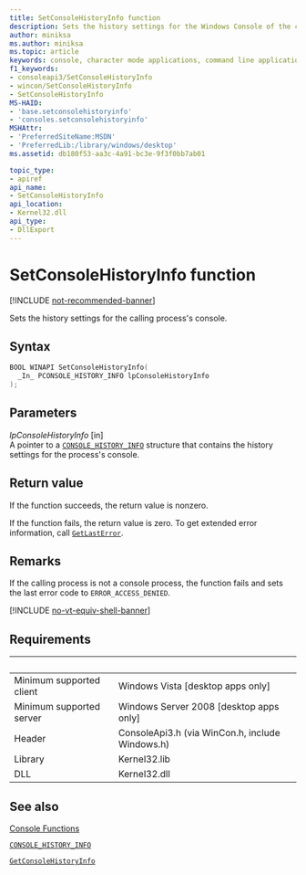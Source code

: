 ```yaml
---
title: SetConsoleHistoryInfo function
description: Sets the history settings for the Windows Console of the calling process.
author: miniksa
ms.author: miniksa
ms.topic: article
keywords: console, character mode applications, command line applications, terminal applications, console api
f1_keywords:
- consoleapi3/SetConsoleHistoryInfo
- wincon/SetConsoleHistoryInfo
- SetConsoleHistoryInfo
MS-HAID:
- 'base.setconsolehistoryinfo'
- 'consoles.setconsolehistoryinfo'
MSHAttr:
- 'PreferredSiteName:MSDN'
- 'PreferredLib:/library/windows/desktop'
ms.assetid: db180f53-aa3c-4a91-bc3e-9f3f0bb7ab01

topic_type:
- apiref
api_name:
- SetConsoleHistoryInfo
api_location:
- Kernel32.dll
api_type:
- DllExport
---
```


# SetConsoleHistoryInfo function

[!INCLUDE [not-recommended-banner](./includes/not-recommended-banner.md)]

Sets the history settings for the calling process's console.

## Syntax

```C
BOOL WINAPI SetConsoleHistoryInfo(
  _In_ PCONSOLE_HISTORY_INFO lpConsoleHistoryInfo
);
```

## Parameters

*lpConsoleHistoryInfo* \[in\]  
A pointer to a [`CONSOLE_HISTORY_INFO`](console-history-info.md) structure that contains the history settings for the process's console.

## Return value

If the function succeeds, the return value is nonzero.

If the function fails, the return value is zero. To get extended error information, call [`GetLastError`](https://msdn.microsoft.com/library/windows/desktop/ms679360).

## Remarks

If the calling process is not a console process, the function fails and sets the last error code to `ERROR_ACCESS_DENIED`.

[!INCLUDE [no-vt-equiv-shell-banner](./includes/no-vt-equiv-shell-banner.md)]

## Requirements

| &nbsp; | &nbsp; |
|-|-|
| Minimum supported client | Windows Vista \[desktop apps only\] |
| Minimum supported server | Windows Server 2008 \[desktop apps only\] |
| Header | ConsoleApi3.h (via WinCon.h, include Windows.h) |
| Library | Kernel32.lib |
| DLL | Kernel32.dll |

## See also

[Console Functions](console-functions.md)

[`CONSOLE_HISTORY_INFO`](console-history-info.md)

[`GetConsoleHistoryInfo`](getconsolehistoryinfo.md)
